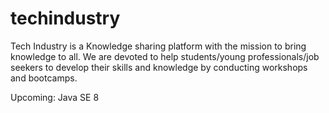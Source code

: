 # techindustry
Tech Industry is a Knowledge sharing platform with the mission to bring knowledge to all. 
We are devoted to help students/young professionals/job seekers to develop their skills and knowledge by conducting workshops and bootcamps.

Upcoming: Java SE 8
